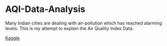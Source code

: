 # AQI-Data-Analysis
Many Indian cities are dealing with air-pollution which has reached alarming levels. 
This is my attempt to explain the Air Quality Index Data.

[Kaggle](https://www.kaggle.com/code/lakshygarg/aqi-data-analysis) 
